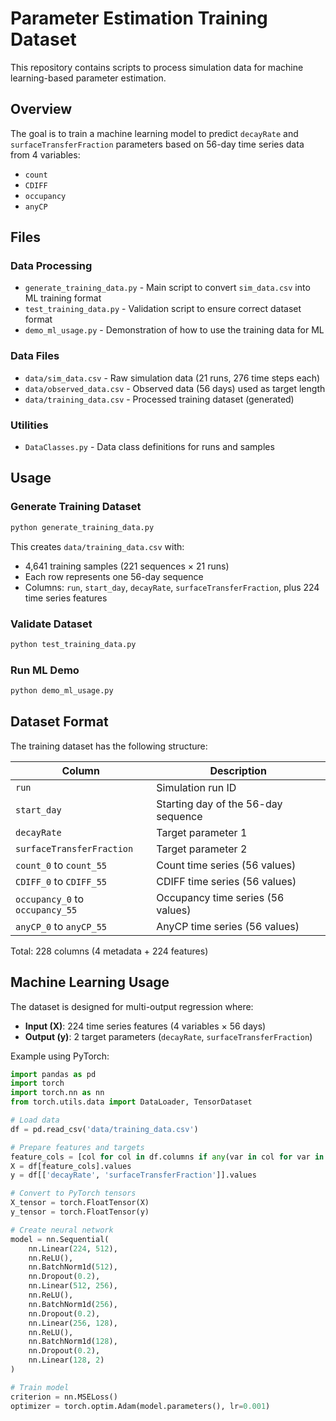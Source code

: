 # Parameter Estimation Training Dataset

This repository contains scripts to process simulation data for machine learning-based parameter estimation.

## Overview

The goal is to train a machine learning model to predict `decayRate` and `surfaceTransferFraction` parameters based on 56-day time series data from 4 variables:
- `count`
- `CDIFF` 
- `occupancy`
- `anyCP`

## Files

### Data Processing
- `generate_training_data.py` - Main script to convert `sim_data.csv` into ML training format
- `test_training_data.py` - Validation script to ensure correct dataset format
- `demo_ml_usage.py` - Demonstration of how to use the training data for ML

### Data Files
- `data/sim_data.csv` - Raw simulation data (21 runs, 276 time steps each)
- `data/observed_data.csv` - Observed data (56 days) used as target length
- `data/training_data.csv` - Processed training dataset (generated)

### Utilities
- `DataClasses.py` - Data class definitions for runs and samples

## Usage

### Generate Training Dataset
```bash
python generate_training_data.py
```

This creates `data/training_data.csv` with:
- 4,641 training samples (221 sequences × 21 runs)
- Each row represents one 56-day sequence
- Columns: `run`, `start_day`, `decayRate`, `surfaceTransferFraction`, plus 224 time series features

### Validate Dataset
```bash
python test_training_data.py
```

### Run ML Demo
```bash
python demo_ml_usage.py
```

## Dataset Format

The training dataset has the following structure:

| Column | Description |
|--------|-------------|
| `run` | Simulation run ID |
| `start_day` | Starting day of the 56-day sequence |
| `decayRate` | Target parameter 1 |
| `surfaceTransferFraction` | Target parameter 2 |
| `count_0` to `count_55` | Count time series (56 values) |
| `CDIFF_0` to `CDIFF_55` | CDIFF time series (56 values) |
| `occupancy_0` to `occupancy_55` | Occupancy time series (56 values) |
| `anyCP_0` to `anyCP_55` | AnyCP time series (56 values) |

Total: 228 columns (4 metadata + 224 features)

## Machine Learning Usage

The dataset is designed for multi-output regression where:
- **Input (X)**: 224 time series features (4 variables × 56 days)
- **Output (y)**: 2 target parameters (`decayRate`, `surfaceTransferFraction`)

Example using PyTorch:
```python
import pandas as pd
import torch
import torch.nn as nn
from torch.utils.data import DataLoader, TensorDataset

# Load data
df = pd.read_csv('data/training_data.csv')

# Prepare features and targets
feature_cols = [col for col in df.columns if any(var in col for var in ['count_', 'CDIFF_', 'occupancy_', 'anyCP_'])]
X = df[feature_cols].values
y = df[['decayRate', 'surfaceTransferFraction']].values

# Convert to PyTorch tensors
X_tensor = torch.FloatTensor(X)
y_tensor = torch.FloatTensor(y)

# Create neural network
model = nn.Sequential(
    nn.Linear(224, 512),
    nn.ReLU(),
    nn.BatchNorm1d(512),
    nn.Dropout(0.2),
    nn.Linear(512, 256),
    nn.ReLU(),
    nn.BatchNorm1d(256),
    nn.Dropout(0.2),
    nn.Linear(256, 128),
    nn.ReLU(),
    nn.BatchNorm1d(128),
    nn.Dropout(0.2),
    nn.Linear(128, 2)
)

# Train model
criterion = nn.MSELoss()
optimizer = torch.optim.Adam(model.parameters(), lr=0.001)
```